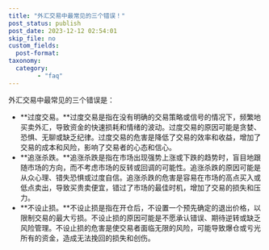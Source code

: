 ```yaml
---
title: "外汇交易中最常见的三个错误！"
post_status: publish
post_date: 2023-12-12 02:54:01
skip_file: no
custom_fields: 
  post-format: 
taxonomy:
  category:
        - "faq"
---
```


外汇交易中最常见的三个错误是：

- **过度交易。**过度交易是指在没有明确的交易策略或信号的情况下，频繁地买卖外汇，导致资金的快速损耗和情绪的波动。过度交易的原因可能是贪婪、恐惧、无聊或缺乏纪律。过度交易的危害是降低了交易的效率和收益，增加了交易的成本和风险，影响了交易者的心态和信心。
- **追涨杀跌。**追涨杀跌是指在市场出现强势上涨或下跌的趋势时，盲目地跟随市场的方向，而不考虑市场的反转或回调的可能性。追涨杀跌的原因可能是从众心理、错失恐惧或过度自信。追涨杀跌的危害是容易在市场的高点买入或低点卖出，导致买贵卖便宜，错过了市场的最佳时机，增加了交易的损失和压力。
- **不设止损。**不设止损是指在开仓后，不设置一个预先确定的退出价格，以限制交易的最大亏损。不设止损的原因可能是不愿承认错误、期待逆转或缺乏风险管理。不设止损的危害是使交易者面临无限的风险，可能导致爆仓或亏光所有的资金，造成无法挽回的损失和创伤。
